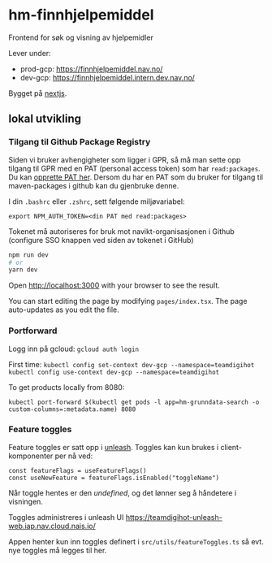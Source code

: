 # hm-finnhjelpemiddel

Frontend for søk og visning av hjelpemidler

Lever under:

- prod-gcp: https://finnhjelpemiddel.nav.no/
- dev-gcp: https://finnhjelpemiddel.intern.dev.nav.no/

Bygget på [nextjs](https://nextjs.org/).

## lokal utvikling

### Tilgang til Github Package Registry

Siden vi bruker avhengigheter som ligger i GPR,
så må man sette opp tilgang til GPR med en PAT (personal access token)
som har `read:packages`. Du kan [opprette PAT her](https://github.com/settings/tokens).
Dersom du har en PAT som du bruker for tilgang til maven-packages i github kan du gjenbruke denne.

I din `.bashrc` eller `.zshrc`, sett følgende miljøvariabel:

`export NPM_AUTH_TOKEN=<din PAT med read:packages>`

Tokenet må autoriseres for bruk mot navikt-organisasjonen i Github (configure SSO knappen ved siden av tokenet i GitHub)

```bash
npm run dev
# or
yarn dev
```

Open [http://localhost:3000](http://localhost:3000) with your browser to see the result.

You can start editing the page by modifying `pages/index.tsx`. The page auto-updates as you edit the file.

### Portforward

Logg inn på gcloud:
`gcloud auth login`

First time:
`kubectl config set-context dev-gcp --namespace=teamdigihot`
`kubectl config use-context dev-gcp --namespace=teamdigihot`

To get products locally from 8080:

`kubectl port-forward $(kubectl get pods -l app=hm-grunndata-search -o custom-columns=:metadata.name) 8080`

### Feature toggles

Feature toggles er satt opp i [unleash](https://unleash.nais.io/).
Toggles kan kun brukes i client-komponenter per nå ved:

```
const featureFlags = useFeatureFlags()
const useNewFeature = featureFlags.isEnabled("toggleName")
```

Når toggle hentes er den _undefined_, og det lønner seg å håndetere i visningen.

Toggles administreres i unleash UI https://teamdigihot-unleash-web.iap.nav.cloud.nais.io/

Appen henter kun inn toggles definert i `src/utils/featureToggles.ts` så evt. nye toggles må legges til her.
